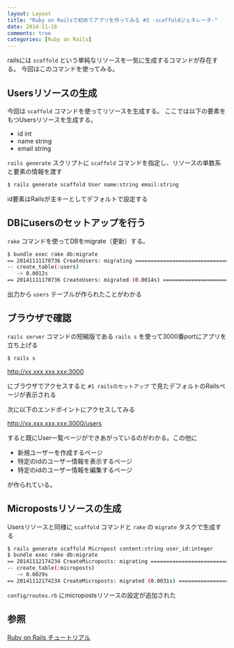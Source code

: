```yaml
---
layout: Layout
title: "Ruby on Railsで初めてアプリを作ってみる #3 -scaffoldジェネレータ-"
date: 2014-11-16
comments: true
categories: [Ruby on Rails]
---
```

railsには ```scaffold``` という単純なリソースを一気に生成するコマンドが存在する。
今回はこのコマンドを使ってみる。

## Usersリソースの生成
今回は ```scaffold``` コマンドを使ってリソースを生成する。
ここでは以下の要素をもつUsersリソースを生成する。

* id int
* name string
* email string

 ```rails generate``` スクリプトに ```scaffold``` コマンドを指定し、リソースの単数系と要素の情報を渡す
``` bash
$ rails generate scaffold User name:string email:string
```
id要素はRailsが主キーとしてデフォルトで設定する

## DBにusersのセットアップを行う
 ```rake``` コマンドを使ってDBをmigrate（更新）する。
``` bash
$ bundle exec rake db:migrate
== 20141111170736 CreateUsers: migrating ======================================
-- create_table(:users)
   -> 0.0012s
== 20141111170736 CreateUsers: migrated (0.0014s) =============================
```
出力から ```users``` テーブルが作られたことがわかる

## ブラウザで確認
 ```rails server``` コマンドの短縮版である ```rails s``` を使って3000番portにアプリを立ち上げる
``` bash
$ rails s
```

http://xx.xxx.xxx.xxx:3000

にブラウザでアクセスすると ```#1 railsのセットアップ``` で見たデフォルトのRailsページが表示される

次に以下のエンドポイントにアクセスしてみる

http://xx.xxx.xxx.xxx:3000/users

すると既にUser一覧ページができあがっているのがわかる。この他に

* 新規ユーザーを作成するページ
* 特定のidのユーザー情報を表示するページ
* 特定のidのユーザー情報を編集するページ

が作られている。

## Micropostsリソースの生成
Usersリソースと同様に ```scaffold``` コマンドと ```rake``` の ```migrate``` タスクで生成する
``` bash
$ rails generate scaffold Micropost content:string user_id:integer
$ bundle exec rake db:migrate
== 20141112174234 CreateMicroposts: migrating =================================
-- create_table(:microposts)
   -> 0.0029s
== 20141112174234 CreateMicroposts: migrated (0.0031s) ========================
```
 ```config/routes.rb``` にmicropostsリソースの設定が追加された

## 参照
[Ruby on Rails チュートリアル](http://railstutorial.jp)

